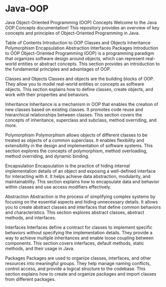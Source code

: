 # Java-OOP
Java Object-Oriented Programming (OOP) Concepts
Welcome to the Java OOP Concepts documentation! This repository provides an overview of key concepts and principles of Object-Oriented Programming in Java.

Table of Contents
Introduction to OOP
Classes and Objects
Inheritance
Polymorphism
Encapsulation
Abstraction
Interfaces
Packages
Introduction to OOP
Object-Oriented Programming (OOP) is a programming paradigm that organizes software design around objects, which can represent real-world entities or abstract concepts. This section provides an introduction to the fundamental principles and advantages of OOP.

Classes and Objects
Classes and objects are the building blocks of OOP. They allow you to model real-world entities or concepts as software objects. This section explains how to define classes, create objects, and work with their properties and behaviors.

Inheritance
Inheritance is a mechanism in OOP that enables the creation of new classes based on existing classes. It promotes code reuse and hierarchical relationships between classes. This section covers the concepts of inheritance, superclass and subclass, method overriding, and more.

Polymorphism
Polymorphism allows objects of different classes to be treated as objects of a common superclass. It enables flexibility and extensibility in the design and implementation of software systems. This section explores the concepts of polymorphism, method overloading, method overriding, and dynamic binding.

Encapsulation
Encapsulation is the practice of hiding internal implementation details of an object and exposing a well-defined interface for interacting with it. It helps achieve data abstraction, modularity, and maintainability. This section explains how to encapsulate data and behavior within classes and use access modifiers effectively.

Abstraction
Abstraction is the process of simplifying complex systems by focusing on the essential aspects and hiding unnecessary details. It allows you to create abstract classes and interfaces that define common behaviors and characteristics. This section explores abstract classes, abstract methods, and interfaces.

Interfaces
Interfaces define a contract for classes to implement specific behaviors without specifying the implementation details. They provide a way to achieve multiple inheritances and enable loose coupling between components. This section covers interfaces, default methods, static methods, and their usage in Java.

Packages
Packages are used to organize classes, interfaces, and other resources into meaningful groups. They help manage naming conflicts, control access, and provide a logical structure to the codebase. This section explains how to create and organize packages and import classes from different packages.
